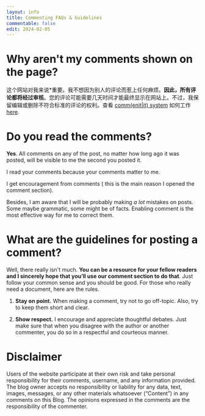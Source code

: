 ```yaml
---
layout: info
title: Commenting FAQs & Guidelines
commentable: false
edit: 2024-02-05
---
```



# Why aren't my comments shown on the page?

这个网站对我来说*重要。我不想因为别人的评论而惹上任何麻烦。**因此，所有评论都将经过审核**。您的评论可能需要几天时间才能最终显示在网站上。不过，我保留编辑或删除不符合标准的评论的权利。查看 [comm(enit\|it) system](https://commentit.io/) 如何工作 [here](https://commentit.io/faq).
# Do you read the comments?

**Yes**. All comments on any of the post, no matter how long ago it was posted, will be visible to me the second you posted it. 

I read your comments because your comments matter to me.

I get encouragement from comments ( this is the main reason I opened the comment section).

Besides, I am aware that I will be probably making *a lot* mistakes on posts. Some maybe grammatic, some might be of facts. Enabling comment is the most effective way for me to correct them. 

# What are the guidelines for posting a comment?

Well, there really isn't much. **You can be a resource for your fellow readers and I sincerely hope that you’ll use our comment section to do that**. Just follow your common sense and you should be good. For those who really need a document, here are the rules.

1. **Stay on point.** When making a comment, try not to go off-topic. Also, try to keep them short and clear.

2. **Show respect.** I encourage and appreciate thoughtful debates. Just make sure that when you disagree with the author or another commenter, you do so in a respectful and courteous manner.

# Disclaimer

Users of the website participate at their own risk and take personal responsibility for their comments, username, and any information provided. The blog owner accepts no responsibility or liability for any data, text, images, messages, or any other materials whatsoever (“Content”) in any comments on this Blog. The opinions expressed in the comments are the responsibility of the commenter.

